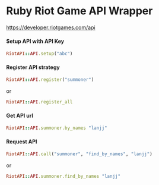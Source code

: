 Ruby Riot Game API Wrapper
========

https://developer.riotgames.com/api

#### Setup API with API Key

```Ruby
RiotAPI::API.setup("abc")
```


#### Register API strategy

```Ruby
RiotAPI::API.register("summoner")
```
or
```Ruby
RiotAPI::API.register_all
```


#### Get API url

```Ruby
RiotAPI::API.summoner.by_names "lanjj"
```


#### Request API

```Ruby
RiotAPI::API.call("summoner", "find_by_names", "lanjj")
```
or
```Ruby
RiotAPI::API.summoner.find_by_names "lanjj"
```
